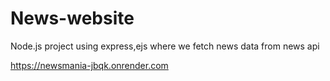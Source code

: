 

 # News-website

 Node.js project using express,ejs where we fetch news data from news api

 https://newsmania-jbqk.onrender.com

